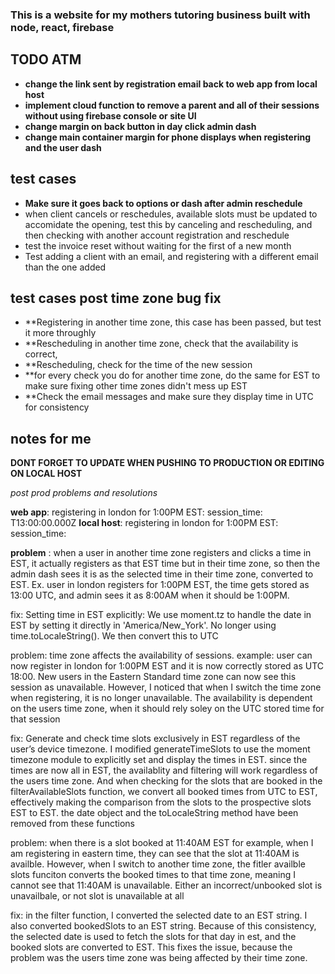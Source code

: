 ### This is a website for my mothers tutoring business built with node, react, firebase  
  
## TODO ATM  

- **change the link sent by registration email back to web app from local host**
- **implement cloud function to remove a parent and all of their sessions without using firebase console or site UI**
- **change margin on back button in day click admin dash**
- **change main container margin for phone displays when registering and the user dash**



## test cases

- **Make sure it goes back to options or dash after admin reschedule**
- when client cancels or reschedules, available slots must be updated to accomidate the opening, test this by canceling and rescheduling, and then checking with another account registration and reschedule 
- test the invoice reset without waiting for the first of a new month
- Test adding a client with an email, and registering with a different email than the one added


## test cases post time zone bug fix
- **Registering in another time zone, this case has been passed, but test it more throughly
- **Rescheduling in another time zone, check that the availability is correct, 
- **Rescheduling, check for the time of the new session
- **for every check you do for another time zone, do the same for EST to make sure fixing other time zones didn't mess up EST
- **Check the email messages and make sure they display time in UTC for consistency




## notes for me 
**DONT FORGET TO UPDATE WHEN PUSHING TO PRODUCTION OR EDITING ON LOCAL HOST**  

*post prod problems and resolutions*  

**web app**: registering in london for 1:00PM EST: session_time: T13:00:00.000Z
**local host**: registering in london for 1:00PM EST: session_time: 

**problem** 
  : when a user in another time zone registers and clicks a time in EST, it actually registers as that EST time but in their time zone, so then the admin dash sees it is as the selected time in their time zone, converted to EST. Ex. user in london registers for 1:00PM EST, the time gets stored as 13:00 UTC, and admin sees it as 8:00AM when it should be 1:00PM. 

fix: Setting time in EST explicitly: We use moment.tz to handle the date in EST by setting it directly in 'America/New_York'. No longer using time.toLocaleString(). We then convert this to UTC

problem: time zone affects the availability of sessions. example: user can now register in london for 1:00PM EST and it is now correctly stored as UTC 18:00. New users in the Eastern Standard time zone can now see this session as unavailable. However, I noticed that when I switch the time zone when registering, it is no longer unavailable. The availability is dependent on the users time zone, when it should rely soley on the UTC stored time for that session

fix: Generate and check time slots exclusively in EST regardless of the user’s device timezone. I modified generateTimeSlots to use the moment timezone module to explicitly set and display the times in EST. since the times are now all in EST, the availablity and filtering will work regardless of the users time zone. 
And when checking for the slots that are booked in the filterAvailableSlots function, we convert all booked times from UTC to EST, effectively making the comparison from the slots to the prospective slots EST to EST. 
the date object and the toLocaleString method have been removed from these functions


problem: when there is a slot booked at 11:40AM EST for example, when I am registering in eastern time, they can see that the slot at 11:40AM is availble. However, when I switch to another time zone, the fitler availble slots funciton converts the booked times to that time zone, meaning I cannot see that 11:40AM is unavailable. Either an incorrect/unbooked slot is unavailbale, or not slot is unavailable at all

fix: in the filter function, I converted the selected date to an EST string. I also converted bookedSlots to an EST string. Because of this consistency, the selected date is used to fetch the slots for that day in est, and the booked slots are converted to EST. This fixes the issue, because the problem was the users time zone was being affected by their time zone. 
